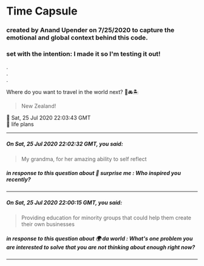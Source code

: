 # Time Capsule
### created by Anand Upender on 7/25/2020 to capture the emotional and global context behind this code.
### set with the intention: I made it so I'm testing it out!
.   
.   
.   

Where do you want to travel in the world next? 🚀🚘🏝 

> New Zealand!   

📅 Sat, 25 Jul 2020 22:03:43 GMT    
🧐 life plans    

        
           
____
##### On Sat, 25 Jul 2020 22:02:32 GMT, you said:

> My grandma, for her amazing ability to self reflect

##### in response to this question about 🎁 surprise me : Who inspired you recently?
____
##### On Sat, 25 Jul 2020 22:00:15 GMT, you said:

> Providing education for minority groups that could help them create their own businesses

##### in response to this question about 🌍 da world : What's one problem you are interested to solve that you are not thinking about enough right now?
____